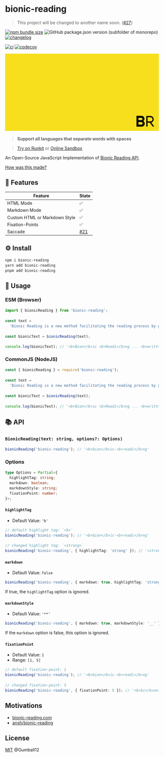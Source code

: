 # bionic-reading

> This project will be changed to another name soon. ([#27](https://github.com/Gumball12/bionic-reading/issues/27))

[![npm bundle size](https://img.shields.io/bundlephobia/minzip/bionic-reading)](https://www.npmjs.com/package/bionic-reading) ![GitHub package.json version (subfolder of monorepo)](https://img.shields.io/github/package-json/v/Gumball12/bionic-reading?filename=packages%2Fbionic-reading%2Fpackage.json) [![changelog](https://img.shields.io/badge/CHANGELOG-gray)](./CHANGELOG.md)

[![ci](https://github.com/Gumball12/bionic-reading/actions/workflows/ci.yaml/badge.svg)](https://github.com/Gumball12/bionic-reading/actions/workflows/ci.yaml) [![codecov](https://codecov.io/gh/Gumball12/bionic-reading/branch/main/graph/badge.svg?token=MsLDgzri5B)](https://codecov.io/gh/Gumball12/bionic-reading)

![logo](./docs/logo-extended.png)

> **Support all languages that separate words with spaces**

> [Try on Runkit](https://npm.runkit.com/bionic-reading) or [Online Sandbox](https://gumball12.github.io/bionic-reading/)

An Open-Source JavaScript Implementation of [Bionic Reading API](https://bionic-reading.com/).

[How was this made?](./HOW.md)

## 💫 Features

| Feature                       | State                                                        |
| ----------------------------- | ------------------------------------------------------------ |
| HTML Mode                     | ✅                                                           |
| Markdown Mode                 | ✅                                                           |
| Custom HTML or Markdown Style | ✅                                                           |
| Fixation-Points               | ✅                                                           |
| Saccade                       | [#21](https://github.com/Gumball12/bionic-reading/issues/21) |

## ⚙️ Install

```bash
npm i bionic-reading
yarn add bionic-reading
pnpm add bionic-reading
```

## 📖 Usage

### ESM (Browser)

```ts
import { bionicReading } from 'bionic-reading';

const text =
  'Bionic Reading is a new method facilitating the reading process by guiding the eyes through text with artificial fixation points. As a result, the reader is only focusing on the highlighted initial letters and lets the brain center complete the word. In a digital world dominated by shallow forms of reading, Bionic Reading aims to encourage a more in-depth reading and understanding of written content.';

const bionicText = bionicReading(text);

console.log(bionicText); // '<b>Bion</b>ic <b>Readi</b>ng ... <b>writt</b>en <b>conte</b>nt.'
```

### CommonJS (NodeJS)

```ts
const { bionicReading } = require('bionic-reading');

const text =
  'Bionic Reading is a new method facilitating the reading process by guiding the eyes through text with artificial fixation points. As a result, the reader is only focusing on the highlighted initial letters and lets the brain center complete the word. In a digital world dominated by shallow forms of reading, Bionic Reading aims to encourage a more in-depth reading and understanding of written content.';

const bionicText = bionicReading(text);

console.log(bionicText); // '<b>Bion</b>ic <b>Readi</b>ng ... <b>writt</b>en <b>conte</b>nt.'
```

## 📚 API

### `BionicReading(text: string, options?: Options)`

```ts
bionicReading('bionic-reading'); // '<b>bion</b>ic-<b>readi</b>ng'
```

### Options

```ts
type Options = Partial<{
  highlightTag: string;
  markdown: boolean;
  markdownStyle: string;
  fixationPoint: number;
}>;
```

#### `highlightTag`

- Default Value: `'b'`

```ts
// default highlight tag: `<b>`
bionicReading('bionic-reading'); // '<b>bion</b>ic-<b>readi</b>ng'

// changed highlight tag: `<strong>`
bionicReading('bionic-reading', { highlightTag: 'strong' }); // '<strong>bion</strong>ic-<strong>readi</strong>ng'
```

#### `markdown`

- Default Value: `false`

```ts
bionicReading('bionic-reading', { markdown: true, highlightTag: 'strong' }); // '**bion**ic-**readi**ng'
```

If true, the `highlightTag` option is ignored.

#### `markdownStyle`

- Default Value: `'**'`

```ts
bionicReading('bionic-reading', { markdown: true, markdownStyle: '__' }); // '__bion__ic-__readi__ng'
```

If the `markdown` option is false, this option is ignored.

#### `fixationPoint`

- Default Value: `1`
- Range: `[1, 5]`

```ts
// default fixation-point: 1
bionicReading('bionic-reading'); // '<b>bion</b>ic-<b>readi</b>ng'

// changed fixation-point: 5
bionicReading('bionic-reading', { fixationPoint: 5 }); // '<b>bi</b>onic-<b>re</b>ading'
```

## Motivations

- [bionic-reading.com](https://bionic-reading.com/)
- [ansh/bionic-reading](https://github.com/ansh/bionic-reading)

## License

[MIT](./LICENSE) @Gumball12
